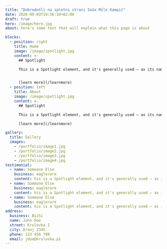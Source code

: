 ```yaml
---
title: "Dobrodošli na spletni strani Saše Milo Kampič"
date: 2020-09-03T19:56:10+02:00
draft: true
hero: /image/hero.jpg
about: here's some text that will explain what this page is about

blocks:
  - position: right
    title: Home
    image: /image/spotlight.jpg
    content: >-
      ## Spotlight

      This is a Spotlight element, and it's generally used – as its name implies – to spotlight a particular feature, subject, or pretty much whatever. You can customize its style, scheme, color, orientation, content alignment, and image position, as well as assign it an optional onload or onscroll transition modifier (details).


      [learn more](/learnmore)
  - position: left
    title: About
    image: /image/spotlight.jpg
    content: >-
      ## Spotlight

      This is a Spotlight element, and it's generally used – as its name implies – to spotlight a particular feature, subject, or pretty much whatever. You can customize its style, scheme, color, orientation, content alignment, and image position, as well as assign it an optional onload or onscroll transition modifier (details).

      [learn more](/learnmore)

gallery:
  title: Gallery
  images:
    - /portfolio/image1.jpg
    - /portfolio/image2.jpg
    - /portfolio/image3.jpg
    - /portfolio/image4.jpg
testimonial:
  - name: Someone Else
    business: eaglerare
    content: his is a Spotlight element, and it's generally used – as its name implies – to spotlight a particular feature, subject, or pretty much whatever. You can customize its style, scheme, color, orientation, content a
  - name: Someone Else
    business: eaglerare
    content: his is a Spotlight element, and it's generally used – as its name implies – to spotlight a particular feature, subject, or pretty much whatever. You can customize its style, scheme, color, orientation, content a
  - name: Someone Else
    business: eaglerare
    content: his is a Spotlight element, and it's generally used – as its name implies – to spotlight a particular feature, subject, or pretty much whatever. You can customize its style, scheme, color, orientation, content a
address:
  business: BizSi
  name: John Doe
  street: Krulovka 2
  city: Dranj 2345
  phone: 123 456 789
  email: jdoe@krulovka.pi
---
```

